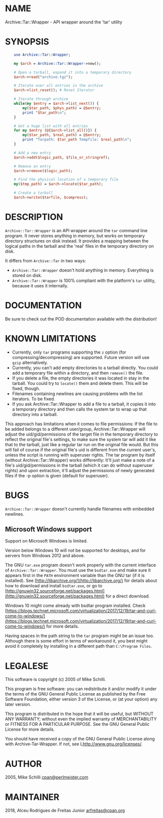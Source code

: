 # NAME

Archive::Tar::Wrapper - API wrapper around the 'tar' utility

# SYNOPSIS

```perl
    use Archive::Tar::Wrapper;

    my $arch = Archive::Tar::Wrapper->new();

    # Open a tarball, expand it into a temporary directory
    $arch->read("archive.tgz");

    # Iterate over all entries in the archive
    $arch->list_reset(); # Reset Iterator

    # Iterate through archive
    while(my $entry = $arch->list_next()) {
        my($tar_path, $phys_path) = @$entry;
        print "$tar_path\n";
    }

    # Get a huge list with all entries
    for my $entry (@{$arch->list_all()}) {
        my($tar_path, $real_path) = @$entry;
        print "Tarpath: $tar_path Tempfile: $real_path\n";
    }

    # Add a new entry
    $arch->add($logic_path, $file_or_stringref);

    # Remove an entry
    $arch->remove($logic_path);

    # Find the physical location of a temporary file
    my($tmp_path) = $arch->locate($tar_path);

    # Create a tarball
    $arch->write($tarfile, $compress);
```

# DESCRIPTION

`Archive::Tar::Wrapper` is an API wrapper around the `tar` command line
program. It never stores anything in memory, but works on temporary
directory structures on disk instead. It provides a mapping between
the logical paths in the tarball and the 'real' files in the temporary
directory on disk.

It differs from `Archive::Tar` in two ways:

* `Archive::Tar::Wrapper` doesn't hold anything in memory. Everything is
stored on disk.
* `Archive::Tar::Wrapper` is 100% compliant with the platform's `tar`
utility, because it uses it internally.

# DOCUMENTATION

Be sure to check out the POD documentation available with the distribution!

# KNOWN LIMITATIONS

* Currently, only `tar` programs supporting the `z` option (for
compressing/decompressing) are supported. Future version will use
`gzip` alternatively.
* Currently, you can't add empty directories to a tarball directly.
You could add a temporary file within a directory, and then
`remove()` the file.
* If you delete a file, the empty directories it was located in
stay in the tarball. You could try to `locate()` them and delete
them. This will be fixed, though.
* Filenames containing newlines are causing problems with the list
iterators. To be fixed.
* If you ask Archive::Tar::Wrapper to add a file to a tarball, it copies it into
a temporary directory and then calls the system tar to wrap up that directory
into a tarball.

This approach has limitations when it comes to file permissions: If the file to
be added belongs to a different user/group, Archive::Tar::Wrapper will adjust
the uid/gid/permissions of the target file in the temporary directory to
reflect the original file's settings, to make sure the system tar will add it
like that to the tarball, just like a regular tar run on the original file
would. But this will fail of course if the original file's uid is different
from the current user's, unless the script is running with superuser rights.
The tar program by itself (without Archive::Tar::Wrapper) works differently:
It'll just make a note of a file's uid/gid/permissions in the tarball (which it
can do without superuser rights) and upon extraction, it'll adjust the
permissions of newly generated files if the -p option is given (default for
superuser).

# BUGS

`Archive::Tar::Wrapper` doesn't currently handle filenames with embedded
newlines.

## Microsoft Windows support

Support on Microsoft Windows is limited.

Version below Windows 10 will not be supported for desktops, and for servers
from Windows 2012 and above.

The GNU `tar.exe` program doesn't work properly with the current interface of
`Archive::Tar::Wrapper`.
You must use the `bsdtar.exe` and make sure it appears first in the `PATH`
environment variable than the GNU tar (if it is installed). See
[http://libarchive.org/](http://libarchive.org/) for details about how to
download and install `bsdtar.exe`, or go to
[http://gnuwin32.sourceforge.net/packages.html](http://gnuwin32.sourceforge.net/packages.html)
for a direct download.

Windows 10 might come already with bsdtar program installed. Check
[https://blogs.technet.microsoft.com/virtualization/2017/12/19/tar-and-curl-come-to-windows/](https://blogs.technet.microsoft.com/virtualization/2017/12/19/tar-and-curl-come-to-windows/)
for more details.

Having spaces in the path string to the `tar` program might be an issue too.
Although there is some effort in terms of workaround it, you best might avoid it
completely by installing in a different path than `C:\Program Files`.

# LEGALESE

This software is copyright (c) 2005 of Mike Schilli.

This program is free software: you can redistribute it and/or modify it under
the terms of the GNU General Public License as published by the Free Software
Foundation, either version 3 of the License, or (at your option) any later
version.

This program is distributed in the hope that it will be useful, but WITHOUT ANY
WARRANTY; without even the implied warranty of MERCHANTABILITY or FITNESS FOR A
PARTICULAR PURPOSE. See the GNU General Public License for more details.

You should have received a copy of the GNU General Public License along with
Archive-Tar-Wrapper. If not, see L<http://www.gnu.org/licenses/>.

# AUTHOR

2005, Mike Schilli <cpan@perlmeister.com>

# MAINTAINER

2018, Alceu Rodrigues de Freitas Junior <arfreitas@cpan.org>
